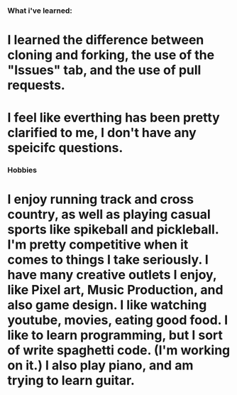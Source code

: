### What i've learned:
# I learned the difference between cloning and forking, the use of the "Issues" tab, and the use of pull requests.

# I feel like everthing has been pretty clarified to me, I don't have any speicifc questions.

### Hobbies

# I enjoy running track and cross country, as well as playing casual sports like spikeball and pickleball. I'm pretty competitive when it comes to things I take seriously. I have many creative outlets I enjoy, like Pixel art, Music Production, and also game design. I like watching youtube, movies, eating good food. I like to learn programming, but I sort of write spaghetti code. (I'm working on it.) I also play piano, and am trying to learn guitar.